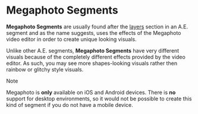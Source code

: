# Megaphoto Segments
**Megaphoto Segments** are usually found after the [layers](./layers.md) section in an A.E. segment and as the name suggests, uses the effects of the Megaphoto video editor in order to create unique looking visuals.

Unlike other A.E. segments, **Megaphoto Segments** have very different visuals because of the completely different effects provided by the video editor. As such, you may see more shapes-looking visuals rather then rainbow or glitchy style visuals.

> [!NOTE]
> Megaphoto is **only** available on iOS and Android devices. There is **no** support for desktop environments, so it would not be possible to create this kind of segment if you do not have a mobile device.
